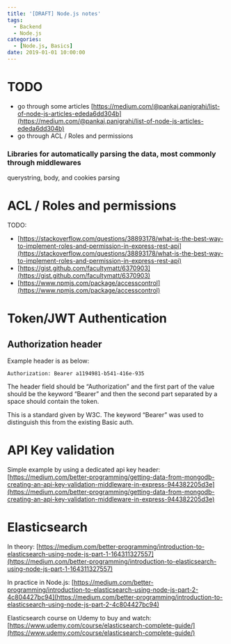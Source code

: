 ```yaml
---
title: '[DRAFT] Node.js notes'
tags:
  - Backend
  - Node.js
categories:
  - [Node.js, Basics]
date: 2019-01-01 10:00:00
---
```


# TODO

*   go through some articles [https://medium.com/@pankaj.panigrahi/list-of-node-js-articles-ededa6dd304b](https://medium.com/@pankaj.panigrahi/list-of-node-js-articles-ededa6dd304b)
*   go through ACL / Roles and permissions

### Libraries for automatically parsing the data, most commonly through middlewares

querystring, body, and cookies parsing

# ACL / Roles and permissions

TODO:

*   [https://stackoverflow.com/questions/38893178/what-is-the-best-way-to-implement-roles-and-permission-in-express-rest-api](https://stackoverflow.com/questions/38893178/what-is-the-best-way-to-implement-roles-and-permission-in-express-rest-api)
*   [https://gist.github.com/facultymatt/6370903](https://gist.github.com/facultymatt/6370903)
*   [https://www.npmjs.com/package/accesscontrol](https://www.npmjs.com/package/accesscontrol)

# Token/JWT Authentication

## Authorization header

Example header is as below:

`Authorization: Bearer a1194981-b541-416e-935`

The header field should be “Authorization” and the first part of the value should be the keyword “Bearer” and then the second part separated by a space should contain the token.

This is a standard given by W3C. The keyword “Bearer” was used to distinguish this from the existing Basic auth.

# API Key validation

Simple example by using a dedicated api key header: [https://medium.com/better-programming/getting-data-from-mongodb-creating-an-api-key-validation-middleware-in-express-944382205d3e](https://medium.com/better-programming/getting-data-from-mongodb-creating-an-api-key-validation-middleware-in-express-944382205d3e)

# Elasticsearch

In theory: [https://medium.com/better-programming/introduction-to-elasticsearch-using-node-js-part-1-164311327557](https://medium.com/better-programming/introduction-to-elasticsearch-using-node-js-part-1-164311327557)

In practice in Node.js:
[https://medium.com/better-programming/introduction-to-elasticsearch-using-node-js-part-2-4c804427bc94](https://medium.com/better-programming/introduction-to-elasticsearch-using-node-js-part-2-4c804427bc94)

Elasticsearch course on Udemy to buy and watch:
[https://www.udemy.com/course/elasticsearch-complete-guide/](https://www.udemy.com/course/elasticsearch-complete-guide/)